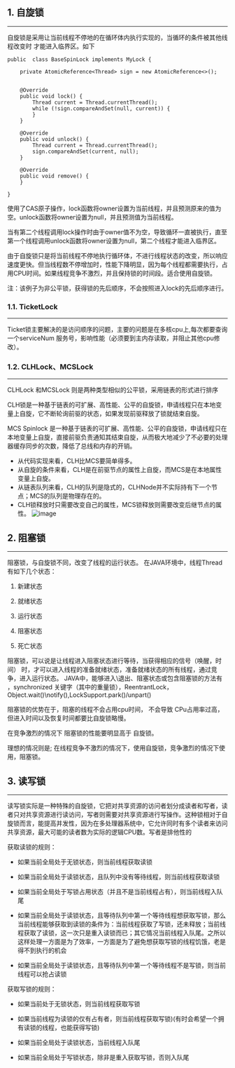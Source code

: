 ## 1. 自旋锁

---
自旋锁是采用让当前线程不停地的在循环体内执行实现的，当循环的条件被其他线程改变时 才能进入临界区。如下

```
public  class BaseSpinLock implements MyLock {

    private AtomicReference<Thread> sign = new AtomicReference<>();


    @Override
    public void lock() {
        Thread current = Thread.currentThread();
        while (!sign.compareAndSet(null, current)) {
        }
    }

    @Override
    public void unlock() {
        Thread current = Thread.currentThread();
        sign.compareAndSet(current, null);
    }

    @Override
    public void remove() {
    }

}
```
使用了CAS原子操作，lock函数将owner设置为当前线程，并且预测原来的值为空。unlock函数将owner设置为null，并且预测值为当前线程。

当有第二个线程调用lock操作时由于owner值不为空，导致循环一直被执行，直至第一个线程调用unlock函数将owner设置为null，第二个线程才能进入临界区。

由于自旋锁只是将当前线程不停地执行循环体，不进行线程状态的改变，所以响应速度更快。但当线程数不停增加时，性能下降明显，因为每个线程都需要执行，占用CPU时间。如果线程竞争不激烈，并且保持锁的时间段。适合使用自旋锁。

注：该例子为非公平锁，获得锁的先后顺序，不会按照进入lock的先后顺序进行。

### 1.1. TicketLock

---
Ticket锁主要解决的是访问顺序的问题，主要的问题是在多核cpu上,每次都要查询一个serviceNum 服务号，影响性能（必须要到主内存读取，并阻止其他cpu修改）。
### 1.2. CLHLock、MCSLock

---
CLHLock 和MCSLock 则是两种类型相似的公平锁，采用链表的形式进行排序

CLH锁是一种基于链表的可扩展、高性能、公平的自旋锁，申请线程只在本地变量上自旋，它不断轮询前驱的状态，如果发现前驱释放了锁就结束自旋。
          
MCS Spinlock 是一种基于链表的可扩展、高性能、公平的自旋锁，申请线程只在本地变量上自旋，直接前驱负责通知其结束自旋，从而极大地减少了不必要的处理器缓存同步的次数，降低了总线和内存的开销。

- 从代码实现来看，CLH比MCS要简单得多。
- 从自旋的条件来看，CLH是在前驱节点的属性上自旋，而MCS是在本地属性变量上自旋。
- 从链表队列来看，CLH的队列是隐式的，CLHNode并不实际持有下一个节点；MCS的队列是物理存在的。
- CLH锁释放时只需要改变自己的属性，MCS锁释放则需要改变后继节点的属性。
![image](https://github.com/xuanyu66/JavaLock/blob/master/CLH_MCS.png)

## 2. 阻塞锁

---
阻塞锁，与自旋锁不同，改变了线程的运行状态。
在JAVA环境中，线程Thread有如下几个状态：

1. 新建状态

2. 就绪状态

3. 运行状态

4. 阻塞状态

5. 死亡状态

阻塞锁，可以说是让线程进入阻塞状态进行等待，当获得相应的信号（唤醒，时间） 时，才可以进入线程的准备就绪状态，准备就绪状态的所有线程，通过竞争，进入运行状态。
JAVA中，能够进入\退出、阻塞状态或包含阻塞锁的方法有 ，synchronized 关键字（其中的重量锁），ReentrantLock，Object.wait()\notify(),LockSupport.park()/unpart()

阻塞锁的优势在于，阻塞的线程不会占用cpu时间， 不会导致 CPu占用率过高，但进入时间以及恢复时间都要比自旋锁略慢。

在竞争激烈的情况下 阻塞锁的性能要明显高于 自旋锁。

理想的情况则是; 在线程竞争不激烈的情况下，使用自旋锁，竞争激烈的情况下使用，阻塞锁。

## 3. 读写锁

---
读写锁实际是一种特殊的自旋锁，它把对共享资源的访问者划分成读者和写者，读者只对共享资源进行读访问，写者则需要对共享资源进行写操作。这种锁相对于自旋锁而言，能提高并发性，因为在多处理器系统中，它允许同时有多个读者来访问共享资源，最大可能的读者数为实际的逻辑CPU数。写者是排他性的

获取读锁的规则：

- 如果当前全局处于无锁状态，则当前线程获取读锁

- 如果当前全局处于读锁状态，且队列中没有等待线程，则当前线程获取读锁

- 如果当前全局处于写锁占用状态（并且不是当前线程占有），则当前线程入队尾

- 如果当前全局处于读锁状态，且等待队列中第一个等待线程想获取写锁，那么当前线程能够获取到读锁的条件为：当前线程获取了写锁，还未释放；当前线程获取了读锁，这一次只是重入读锁而已；其它情况当前线程入队尾。之所以这样处理一方面是为了效率，一方面是为了避免想获取写锁的线程饥饿，老是得不到执行的机会

- 如果当前全局处于读锁状态，且等待队列中第一个等待线程不是写锁，则当前线程可以抢占读锁

获取写锁的规则：

- 如果当前处于无锁状态，则当前线程获取写锁

- 如果当前线程为读锁的仅有占有者，则当前线程获取写锁)(有时会希望一个拥有读锁的线程，也能获得写锁)

- 如果当前全局处于读锁状态，当前线程入队尾

- 如果当前全局处于写锁状态，除非是重入获取写锁，否则入队尾

